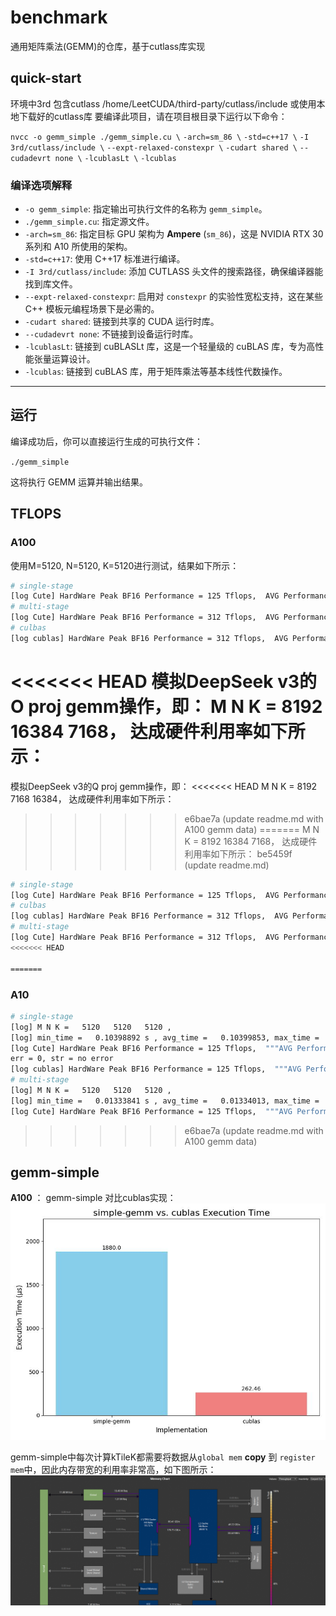# benchmark
通用矩阵乘法(GEMM)的仓库，基于cutlass库实现
## quick-start

环境中3rd 包含cutlass   /home/LeetCUDA/third-party/cutlass/include
或使用本地下载好的cutlass库
要编译此项目，请在项目根目录下运行以下命令：

`nvcc -o gemm_simple ./gemm_simple.cu \`
`-arch=sm_86 \`
`-std=c++17 \`
`-I 3rd/cutlass/include \`
`--expt-relaxed-constexpr \`
`-cudart shared \`
`--cudadevrt none \`
`-lcublasLt \`
`-lcublas`

### 编译选项解释

* `-o gemm_simple`: 指定输出可执行文件的名称为 `gemm_simple`。
* `./gemm_simple.cu`: 指定源文件。
* `-arch=sm_86`: 指定目标 GPU 架构为 **Ampere** (`sm_86`)，这是 NVIDIA RTX 30 系列和 A10 所使用的架构。
* `-std=c++17`: 使用 C++17 标准进行编译。
* `-I 3rd/cutlass/include`: 添加 CUTLASS 头文件的搜索路径，确保编译器能找到库文件。
* `--expt-relaxed-constexpr`: 启用对 `constexpr` 的实验性宽松支持，这在某些 C++ 模板元编程场景下是必需的。
* `-cudart shared`: 链接到共享的 CUDA 运行时库。
* `--cudadevrt none`: 不链接到设备运行时库。
* `-lcublasLt`: 链接到 cuBLASLt 库，这是一个轻量级的 cuBLAS 库，专为高性能张量运算设计。
* `-lcublas`: 链接到 cuBLAS 库，用于矩阵乘法等基本线性代数操作。

---

## 运行

编译成功后，你可以直接运行生成的可执行文件：

`./gemm_simple`

这将执行 GEMM 运算并输出结果。

## TFLOPS
### A100
使用M=5120, N=5120, K=5120进行测试，结果如下所示：
```bash
# single-stage
[log Cute] HardWare Peak BF16 Performance = 125 Tflops,  AVG Performance = 17.2476 Tflops, achieve usage = 0.137981 
# multi-stage
[log Cute] HardWare Peak BF16 Performance = 312 Tflops,  AVG Performance = 230.2785 Tflops, achieve usage = 0.738072 
# culbas
[log cublas] HardWare Peak BF16 Performance = 312 Tflops,  AVG Performance = 249.5714 Tflops, achieve usage = 0.799908
```
<<<<<<< HEAD
模拟DeepSeek v3的O proj gemm操作，即：
M N K =   8192 16384 7168， 达成硬件利用率如下所示：
=======
模拟DeepSeek v3的Q proj gemm操作，即：
<<<<<<< HEAD
M N K =   8192   7168  16384， 达成硬件利用率如下所示：
>>>>>>> e6bae7a (update readme.md with A100 gemm data)
=======
M N K =   8192 16384 7168， 达成硬件利用率如下所示：
>>>>>>> be5459f (update readme.md)
```bash
# single-stage
[log Cute] HardWare Peak BF16 Performance = 125 Tflops,  AVG Performance = 18.6591 Tflops, achieve usage = 0.149272 
# culbas
[log cublas] HardWare Peak BF16 Performance = 312 Tflops,  AVG Performance = 291.1039 Tflops, achieve usage = 0.933025
# multi-stage
[log Cute] HardWare Peak BF16 Performance = 312 Tflops,  AVG Performance = 195.8124 Tflops, achieve usage = 0.627604 
<<<<<<< HEAD

=======
```
### A10
```bash
# single-stage
[log] M N K =   5120   5120   5120 , 
[log] min_time =   0.10398892 s , avg_time =   0.10399853, max_time =    0.10400862 s, 
[log Cute] HardWare Peak BF16 Performance = 125 Tflops,  """AVG Performance = 2.5811 Tflops""", achieve usage = 0.020649 
err = 0, str = no error 
[log cublas] HardWare Peak BF16 Performance = 125 Tflops,  """AVG Performance = 19.6775 Tflops""", achieve usage = 0.157420 
# multi-stage
[log] M N K =   5120   5120   5120 , 
[log] min_time =   0.01333841 s , avg_time =   0.01334013, max_time =    0.01334177 s, 
[log Cute] HardWare Peak BF16 Performance = 125 Tflops,  """AVG Performance = 20.1224 Tflops""", achieve usage = 0.160979 
```
>>>>>>> e6bae7a (update readme.md with A100 gemm data)
## gemm-simple
__A100__ ： 
gemm-simple 对比cublas实现：
![alt text](./pic/compare.jpg)


gemm-simple中每次计算kTileK都需要将数据从`global mem` __copy__ 到 `register mem`中，因此内存带宽的利用率非常高，如下图所示：
![alt text](./pic/gemm-simple_bandwidth.png)
